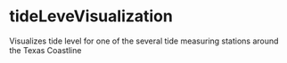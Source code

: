 # tideLeveVisualization
 
Visualizes tide level for one of the several tide measuring stations around the Texas Coastline
